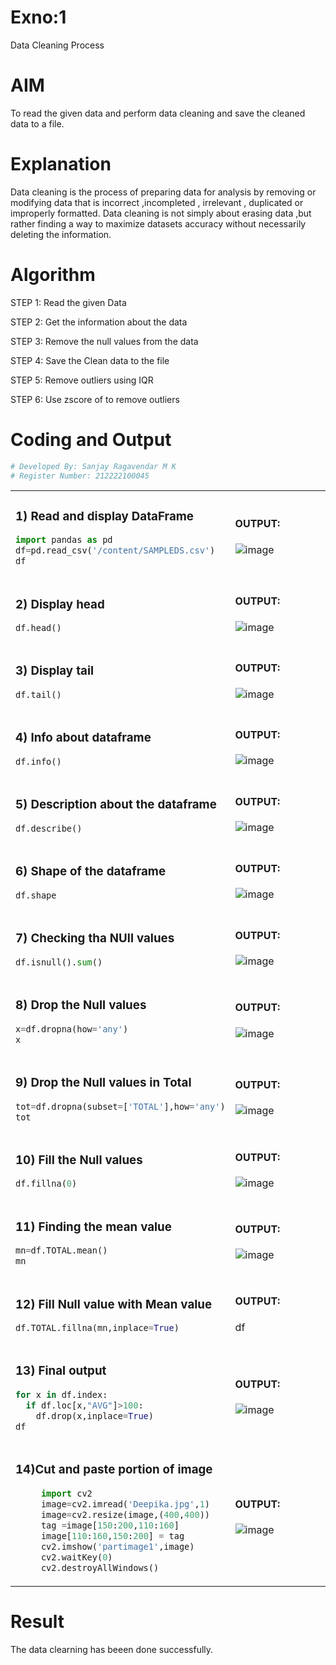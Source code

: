 # Exno:1
Data Cleaning Process

# AIM
To read the given data and perform data cleaning and save the cleaned data to a file.

# Explanation
Data cleaning is the process of preparing data for analysis by removing or modifying data that is incorrect ,incompleted , irrelevant , duplicated or improperly formatted. Data cleaning is not simply about erasing data ,but rather finding a way to maximize datasets accuracy without necessarily deleting the information.

# Algorithm
STEP 1: Read the given Data

STEP 2: Get the information about the data

STEP 3: Remove the null values from the data

STEP 4: Save the Clean data to the file

STEP 5: Remove outliers using IQR

STEP 6: Use zscore of to remove outliers

# Coding and Output

```py
# Developed By: Sanjay Ragavendar M K
# Register Number: 212222100045
```
<table>
  <tr>
    <td width=50%>


### 1) Read and display DataFrame
```Python
import pandas as pd
df=pd.read_csv('/content/SAMPLEDS.csv')
df
```
  </td>
  <td>
              
#### OUTPUT:
![image](https://github.com/SanjayRagavendar/Data-Cleaning-DataScience/assets/91368803/84fd997a-508e-4ad0-9364-a5a340049de2)
</td>
</tr>
<tr>
  <td width=50%>
              
### 2) Display head
```Python
df.head()
```
  </td>
  <td>
              
#### OUTPUT:

![image](https://github.com/SanjayRagavendar/Data-Cleaning-DataScience/assets/91368803/f8d966b2-943e-4438-ba6d-237c83ecab2b)
</td>
</tr>
<tr>
  <td width=50%>

### 3) Display tail
```Python
df.tail()
```
  </td>
  <td>
              
#### OUTPUT:

![image](https://github.com/SanjayRagavendar/Data-Cleaning-DataScience/assets/91368803/9ad3c798-1e37-41a6-8854-2bca1d8bbce4)
</td>
</tr>
<tr>
  <td width=50%>

### 4) Info about dataframe
```Python
df.info()
```
  </td>
  <td>
              
#### OUTPUT:

![image](https://github.com/SanjayRagavendar/Data-Cleaning-DataScience/assets/91368803/71c0f834-5412-4683-9470-621927f9c8e6)
</td>
</tr>
<tr>
  <td width=50%>

### 5) Description about the dataframe
```Python
df.describe()
```
  </td>
  <td>
              
#### OUTPUT:

![image](https://github.com/SanjayRagavendar/Data-Cleaning-DataScience/assets/91368803/dafd1fe1-c67c-4d41-a676-901ea7969a16)
</td>
</tr>
<tr>
  <td width=50%>

### 6) Shape of the dataframe
```Python
df.shape
```
  </td>
  <td>
              
#### OUTPUT:

![image](https://github.com/SanjayRagavendar/Data-Cleaning-DataScience/assets/91368803/de7ce1fa-865b-401f-88fa-0fd43b37d999)
</td>
</tr>
<tr>
  <td width=50%>

### 7) Checking tha NUll values
```Python
df.isnull().sum()
```
  </td>
  <td>
              
#### OUTPUT:

![image](https://github.com/SanjayRagavendar/Data-Cleaning-DataScience/assets/91368803/d60e8fd8-4ba3-400a-83b3-d7fdeea0e724)
</td>
</tr>
<tr>
  <td width=50%>

### 8) Drop the Null values
```Python
x=df.dropna(how='any')
x
```
  </td>
  <td>
              
#### OUTPUT:

![image](https://github.com/SanjayRagavendar/Data-Cleaning-DataScience/assets/91368803/1c0aa411-13a1-493b-95e7-647585a6ac46)
</td>
</tr>
<tr>
  <td width=50%>

### 9) Drop the Null values in Total
```Python
tot=df.dropna(subset=['TOTAL'],how='any')
tot
```
  </td>
  <td>
              
#### OUTPUT:

![image](https://github.com/SanjayRagavendar/Data-Cleaning-DataScience/assets/91368803/910f1b9e-4d09-4456-bc1f-6f5b19c2dc2e)
</td>
</tr>
<tr>
  <td width=50%>

### 10) Fill the Null values
```Python
df.fillna(0)
```
  </td>
  <td>
              
#### OUTPUT:

![image](https://github.com/SanjayRagavendar/Data-Cleaning-DataScience/assets/91368803/25d4d7fb-da49-4a2c-9a34-0021044c7978)
</td>
</tr>
<tr>
  <td width=50%>

### 11) Finding the mean value
```Python
mn=df.TOTAL.mean()
mn
```
  </td>
  <td>
              
#### OUTPUT:

![image](https://github.com/SanjayRagavendar/Data-Cleaning-DataScience/assets/91368803/64878c1f-5842-45e2-9097-2418147f748d)

</td>
</tr>
<tr>
  <td width=50%>

### 12) Fill Null value with Mean value
```Python
df.TOTAL.fillna(mn,inplace=True)
```
  </td>
  <td>
              
#### OUTPUT:

df
</td>
</tr>
<tr>
  <td width=50%>

### 13) Final output
```Python
for x in df.index:
  if df.loc[x,"AVG"]>100:
    df.drop(x,inplace=True)
df
```
  </td>
  <td>
              
#### OUTPUT:

![image](https://github.com/SanjayRagavendar/Data-Cleaning-DataScience/assets/91368803/356a6df0-e9cb-46b1-98c8-11b33712629f)

</td>
</tr>
<tr>
  <td width=50%>

### 14)Cut and paste portion of image
```Python
     import cv2
     image=cv2.imread('Deepika.jpg',1)
     image=cv2.resize(image,(400,400))
     tag =image[150:200,110:160]
     image[110:160,150:200] = tag
     cv2.imshow('partimage1',image)
     cv2.waitKey(0)
     cv2.destroyAllWindows()
```
  </td>
  <td>

#### OUTPUT:

![image](https://github.com/SanjayRagavendar/Data-Cleaning-DataScience/assets/91368803/ea192f39-26da-4c60-bb84-74a7ab8ee6ac)
 </td>
 </tr>
</table>

# Result
The data clearning has beeen done successfully.
